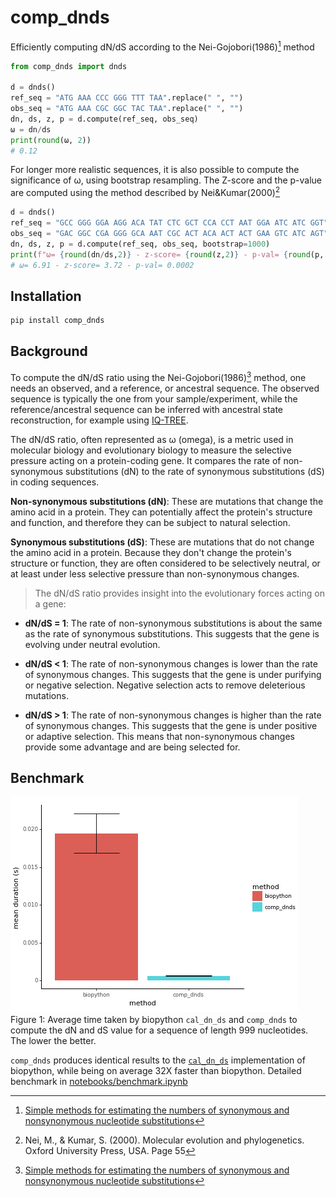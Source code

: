 # comp_dnds

Efficiently computing dN/dS according to the Nei-Gojobori(1986)[^1] method

```python
from comp_dnds import dnds

d = dnds()
ref_seq = "ATG AAA CCC GGG TTT TAA".replace(" ", "")
obs_seq = "ATG AAA CGC GGC TAC TAA".replace(" ", "")
dn, ds, z, p = d.compute(ref_seq, obs_seq)
ω = dn/ds
print(round(ω, 2))
# 0.12
```

For longer more realistic sequences, it is also possible to compute the significance of ω, using bootstrap resampling.
The Z-score and the p-value are computed using the method described by Nei&Kumar(2000)[^2]

```python
d = dnds()
ref_seq = "GCC GGG GGA AGG ACA TAT CTC GCT CCA CCT AAT GGA ATC ATC GGT".replace(" ", "")
obs_seq = "GAC GGC CGA GGG GCA AAT CGC ACT ACA ACT ACT GAA GTC ATC AGT".replace(" ", "")
dn, ds, z, p = d.compute(ref_seq, obs_seq, bootstrap=1000)
print(f"ω= {round(dn/ds,2)} - z-score= {round(z,2)} - p-val= {round(p, 5)}")
# ω= 6.91 - z-score= 3.72 - p-val= 0.0002
```

## Installation

```bash
pip install comp_dnds
```

## Background

To compute the dN/dS ratio using the Nei-Gojobori(1986)[^1] method, one needs an observed, and a reference, or ancestral sequence. The observed sequence is typically the one from your sample/experiment, while the reference/ancestral sequence can be inferred with ancestral state reconstruction, for example using [IQ-TREE](http://www.iqtree.org/doc/Command-Reference#ancestral-sequence-reconstruction).

The dN/dS ratio, often represented as ω (omega), is a metric used in molecular biology and evolutionary biology to measure the selective pressure acting on a protein-coding gene. It compares the rate of non-synonymous substitutions (dN) to the rate of synonymous substitutions (dS) in coding sequences.

**Non-synonymous substitutions (dN)**: These are mutations that change the amino acid in a protein. They can potentially affect the protein's structure and function, and therefore they can be subject to natural selection.

**Synonymous substitutions (dS)**: These are mutations that do not change the amino acid in a protein. Because they don't change the protein's structure or function, they are often considered to be selectively neutral, or at least under less selective pressure than non-synonymous changes.

> The dN/dS ratio provides insight into the evolutionary forces acting on a gene:

- **dN/dS = 1**: The rate of non-synonymous substitutions is about the same as the rate of synonymous substitutions. This suggests that the gene is evolving under neutral evolution. 

- **dN/dS < 1**: The rate of non-synonymous changes is lower than the rate of synonymous changes. This suggests that the gene is under purifying or negative selection. Negative selection acts to remove deleterious mutations. 

- **dN/dS > 1**: The rate of non-synonymous changes is higher than the rate of synonymous changes. This suggests that the gene is under positive or adaptive selection. This means that non-synonymous changes provide some advantage and are being selected for.

## Benchmark

![](plots/biopython_benchmark.png)  
Figure 1: Average time taken by biopython `cal_dn_ds` and `comp_dnds` to compute the dN and dS value for a sequence of length 999 nucleotides. The lower the better.

`comp_dnds` produces identical results to the [`cal_dn_ds`](https://biopython.org/docs/1.75/api/Bio.codonalign.codonseq.html#Bio.codonalign.codonseq.cal_dn_ds) implementation of biopython, while being on average 32X faster than biopython. Detailed benchmark in [notebooks/benchmark.ipynb](notebooks/benchmark.ipynb)


[^1]: [Simple methods for estimating the numbers of synonymous and nonsynonymous nucleotide substitutions](https://doi.org/10.1093/oxfordjournals.molbev.a040410)  
[^2]: Nei, M., & Kumar, S. (2000). Molecular evolution and phylogenetics. Oxford University Press, USA. Page 55